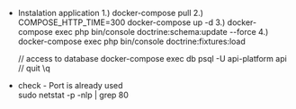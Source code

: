 * Instalation application 
  1.) docker-compose pull
  2.) COMPOSE_HTTP_TIME=300 docker-compose up -d
  3.) docker-compose exec php bin/console doctrine:schema:update --force
  4.) docker-compose exec php bin/console doctrine:fixtures:load
  
  
  // access to database
  docker-compose exec db psql -U api-platform api
  // quit
  \q
  
* check - Port is already used   
  sudo netstat -p -nlp | grep 80

